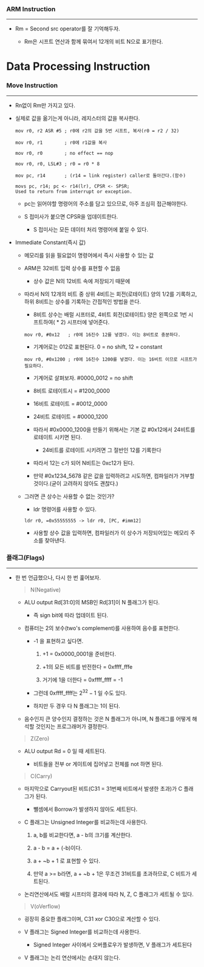 ### ARM Instruction
---
* Rm = Second src operator를 잘 기억해두자.

    * Rm은 시프트 연산과 함께 묶여서 12개의 비트 N으로 표기한다.

# Data Processing Instruction

### Move Instruction
---
* Rn없이 Rm만 가지고 있다.

* 실제로 값을 옮기는게 아니라, 레지스터의 값을 복사한다.

    ```
    mov r0, r2 ASR #5 ; r0에 r2의 값을 5번 시프트, 복사(r0 = r2 / 32)

    mov r0, r1        ; r0에 r1값을 복사

    mov r0, r0        ; no effect == nop

    mov r0, r0, LSL#3 ; r0 = r0 * 8

    mov pc, r14       ; (r14 = link register) caller로 돌아간다.(함수)

    movs pc, r14; pc <- r14(lr), CPSR <- SPSR; 
    Used to return from interrupt or exception.

    ```
    * pc는 읽어야할 명령어의 주소를 담고 있으므로, 아주 조심히 접근해야한다.

    * S 접미사가 붙으면 CPSR을 업데이트한다.

        * S 접미사는 모든 데이터 처리 명령어에 붙일 수 있다.

* Immediate Constant(즉시 값)

    * 메모리를 읽을 필요없이 명령어에서 즉시 사용할 수 있는 값

    * ARM은 32비트 입력 상수를 표현할 수 없음

        * 상수 값은 N의 12비트 속에 저장되기 때문에

    * 따라서 N의 12개의 비트 중 상위 4비트는 회전(로테이트) 양의 1/2를 기록하고, 하위 8비트는 상수를 기록하는 간접적인 방법을 쓴다.

        * 8비트 상수는 배럴 시프터로, 4비트 회전(로테이트) 양은 왼쪽으로 1번 시프트하여( * 2) 시프터에 넣어준다.

        ```
        mov r0, #0x12   ; r0에 16진수 12를 넣겠다. 이는 8비트로 충분하다.
        ```

        * 기계어로는 012로 표현된다. 0 = no shift, 12 = constant

        ```
        mov r0, #0x1200 ; r0에 16진수 1200를 넣겠다. 이는 16비트 이므로 시프트가 필요하다.
        ```

        * 기계어로 살펴보자. #0000_0012 = no shift
        * 8비트 로테이트시 = #1200_0000
        * 16비트 로테이트 =  #0012_0000
        * 24비트 로테이트 =  #0000_1200

        * 따라서 #0x0000_1200을 만들기 위해서는 기본 값 #0x12에서 24비트를 로테이트 시키면 된다.

            * 24비트를 로테이트 시키려면 그 절반인 12를 기록한다

        * 따라서 12는 c가 되어 N비트는 0xc12가 된다.

        * 만약 #0x1234_5678 같은 값을 입력하려고 시도하면, 컴파일러가 거부할 것이다.(굳이 고려하지 않아도 괜찮다.)

    * 그러면 큰 상수는 사용할 수 없는 것인가?

        * ldr 명령어를 사용할 수 있다.

        ```
        ldr r0, =0x55555555 -> ldr r0, [PC, #imm12]
        ```

        * 사용할 상수 값을 입력하면, 컴파일러가 이 상수가 저장되어있는 메모리 주소를 찾아낸다.

### 플래그(Flags)
---
* 한 번 언급했으나, 다시 한 번 훑어보자.

    > N(Negative)
    
    * ALU output Rd[31:0]의 MSB인 Rd[31]이 N 플래그가 된다.

        * 즉 sign bit에 따라 업데이트 된다.

    * 컴퓨터는 2의 보수(two's complement)를 사용하여 음수를 표현한다.

        * -1 을 표현하고 싶다면.

            1. +1 = 0x0000_0001을 준비한다.

            2. +1의 모든 비트를 반전한다 = 0xffff_fffe

            3. 거기에 1을 더한다 = 0xffff_ffff = -1

        * 그런데 0xffff_ffff는 $2^32 -1$ 일 수도 있다.

        * 하지만 두 경우 다 N 플래그는 1이 된다.

    * 음수인지 큰 양수인지 결정하는 것은 N 플래그가 아니며, N 플래그를 어떻게 해석할 것인지는 프로그래머가 결정한다.

    > Z(Zero)
    
    * ALU output Rd = 0 일 때 세트된다.

        * 비트들을 전부 or 게이트에 집어넣고 전체를 not 하면 된다.

    > C(Carry)

    * 마지막으로 Carryout된 비트(C31 = 31번째 비트에서 발생한 초과)가 C 플래그가 된다.

        * 뺄셈에서 Borrow가 발생하지 않아도 세트된다.

    * C 플래그는 Unsigned Integer를 비교하는데 사용한다.

        1. a, b를 비교한다면, a - b의 크기를 계산한다.

        2. a - b = a + (-b)이다.

        3. a + ~b + 1 로 표현할 수 있다.

        4. 만약 a >= b라면, a + ~b + 1은 무조건 31비트를 초과하므로, C 비트가 세트된다.

    * 논리연산에서도 배럴 시프터의 결과에 따라 N, Z, C 플래그가 세트될 수 있다.
    
    > V(oVerflow)

    * 굉장히 중요한 플래그이며, C31 xor C30으로 계산할 수 있다.

    * V 플래그는 Signed Integer를 비교하는데 사용한다.

        * Signed Integer 사이에서 오버플로우가 발생하면, V 플래그가 세트된다

    * V 플래그는 논리 연산에서는 손대지 않는다.
    